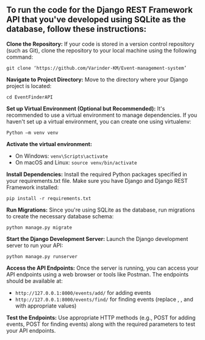 ## To run the code for the Django REST Framework API that you've developed using SQLite as the database, follow these instructions:
**Clone the Repository:** If your code is stored in a version control repository (such as Git), clone the repository to your local machine using the following command:

`git clone ‘https://github.com/Varinder-KM/Event-management-system’`

**Navigate to Project Directory:** Move to the directory where your Django project is located:

`cd EventFinderAPI`

**Set up Virtual Environment (Optional but Recommended):** It's recommended to use a virtual environment to manage dependencies. If you haven't set up a virtual environment, you can create one using virtualenv:

`Python –m venv venv`

**Activate the virtual environment:**
- On Windows: ``venv\Scripts\activate``
- On macOS and Linux: ``source venv/bin/activate``

**Install Dependencies:** Install the required Python packages specified in your requirements.txt file. Make sure you have Django and Django REST Framework installed:

`pip install -r requirements.txt`

**Run Migrations:** Since you're using SQLite as the database, run migrations to create the necessary database schema:

``python manage.py migrate``

**Start the Django Development Server:** Launch the Django development server to run your API:

``python manage.py runserver``

**Access the API Endpoints:** Once the server is running, you can access your API endpoints using a web browser or tools like Postman. The endpoints should be available at:
- `http://127.0.0.1:8000/events/add/` for adding events
- `http://127.0.0.1:8000/events/find/` for finding events (replace <latitude>, <longitude>, and <date> with appropriate values)

**Test the Endpoints:** Use appropriate HTTP methods (e.g., POST for adding events, POST for finding events) along with the required parameters to test your API endpoints.
